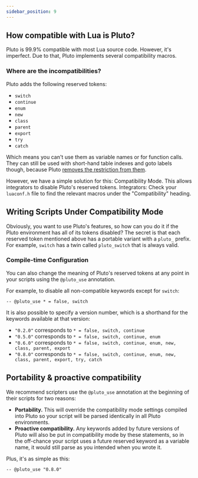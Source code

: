 ```yaml
---
sidebar_position: 9
---
```


## How compatible with Lua is Pluto?
Pluto is 99.9% compatible with most Lua source code. However, it's imperfect. Due to that, Pluto implements several compatibility macros.
### Where are the incompatibilities?
Pluto adds the following reserved tokens:
- `switch`
- `continue`
- `enum`
- `new`
- `class`
- `parent`
- `export`
- `try`
- `catch`

Which means you can't use them as variable names or for function calls. They can still be used with short-hand table indexes and goto labels though, because Pluto [removes the restriction from them](QoL%20Improvements/Reserved%20Identifiers).

However, we have a simple solution for this: Compatibility Mode. This allows integrators to disable Pluto's reserved tokens. Integrators: Check your `luaconf.h` file to find the relevant macros under the "Compatibility" heading.

## Writing Scripts Under Compatibility Mode
Obviously, you want to use Pluto's features, so how can you do it if the Pluto environment has all of its tokens disabled? The secret is that each reserved token mentioned above has a portable variant with a `pluto_` prefix. For example, `switch` has a twin called `pluto_switch` that is always valid.

### Compile-time Configuration
You can also change the meaning of Pluto's reserved tokens at any point in your scripts using the `@pluto_use` annotation.

For example, to disable all non-compatible keywords except for `switch`:
```pluto
-- @pluto_use * = false, switch
```

It is also possible to specify a version number, which is a shorthand for the keywords available at that version:
- `"0.2.0"` corresponds to `* = false, switch, continue`
- `"0.5.0"` corresponds to `* = false, switch, continue, enum`
- `"0.6.0"` corresponds to `* = false, switch, continue, enum, new, class, parent, export`
- `"0.8.0"` corresponds to `* = false, switch, continue, enum, new, class, parent, export, try, catch`

## Portability & proactive compatibility
We recommend scripters use the `@pluto_use` annotation at the beginning of their scripts for two reasons:
- **Portability.** This will override the compatibility mode settings compiled into Pluto so your script will be parsed identically in all Pluto environments.
- **Proactive compatibility.** Any keywords added by future versions of Pluto will also be put in compatibility mode by these statements, so in the off-chance your script uses a future reserved keyword as a variable name, it would still parse as you intended when you wrote it.

Plus, it's as simple as this:
```pluto
-- @pluto_use "0.8.0"
```
